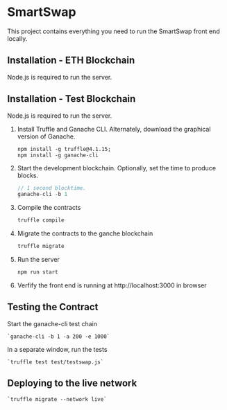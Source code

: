 # SmartSwap

This project contains everything you need to run the SmartSwap front end locally.

## Installation - ETH Blockchain

Node.js is required to run the server.

## Installation - Test Blockchain

Node.js is required to run the server.

1. Install Truffle and Ganache CLI. Alternately, download the graphical version of Ganache.
    ```
    npm install -g truffle@4.1.15;
    npm install -g ganache-cli
    ```

2. Start the development blockchain. Optionally, set the time to produce blocks.
    ```javascript
    // 1 second blocktime.
    ganache-cli -b 1
    ```

3. Compile the contracts
    ```javascript
    truffle compile
    ```

4. Migrate the contracts to the ganche blockchain
    ```javascript
    truffle migrate
    ```

5. Run the server
    ```javascript
    npm run start
    ```
6. Verfify the front end is running at http://localhost:3000 in browser

## Testing the Contract

Start the ganache-cli test chain

    `ganache-cli -b 1 -a 200 -e 1000`

In a separate window, run the tests

    `truffle test test/testswap.js`

## Deploying to the live network

    `truffle migrate --network live`